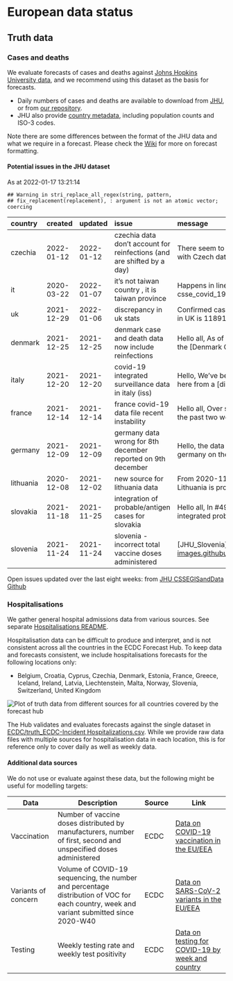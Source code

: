 European data status
================

## Truth data

### Cases and deaths

We evaluate forecasts of cases and deaths against [Johns Hopkins
University data](https://github.com/CSSEGISandData/COVID-19), and we
recommend using this dataset as the basis for forecasts.

  - Daily numbers of cases and deaths are available to download from
    [JHU](https://github.com/CSSEGISandData/COVID-19/tree/master/csse_covid_19_data/csse_covid_19_time_series),
    or from [our
    repository](https://github.com/epiforecasts/covid19-forecast-hub-europe/data-truth).
  - JHU also provide [country
    metadata](https://github.com/CSSEGISandData/COVID-19/blob/master/csse_covid_19_data/UID_ISO_FIPS_LookUp_Table.csv),
    including population counts and ISO-3 codes.

Note there are some differences between the format of the JHU data and
what we require in a forecast. Please check the
[Wiki](https://github.com/epiforecasts/covid19-forecast-hub-europe/wiki/Targets-and-horizons#truth-data)
for more on forecast formatting.

#### Potential issues in the JHU dataset

As at 2022-01-17 13:21:14

    ## Warning in stri_replace_all_regex(string, pattern,
    ## fix_replacement(replacement), : argument is not an atomic vector; coercing

| country   | created    | updated    | issue                                                                  | message                                                 | url                                                      |
| :-------- | :--------- | :--------- | :--------------------------------------------------------------------- | :------------------------------------------------------ | :------------------------------------------------------- |
| czechia   | 2022-01-12 | 2022-01-12 | czechia data don’t account for reinfections (and are shifted by a day) | There seem to be two issues with Czech data 1. Re…      | <https://github.com/CSSEGISandData/COVID-19/issues/5192> |
| it        | 2020-03-22 | 2022-01-07 | it’s not taiwan country , it is taiwan province                        | Happens in line 214 of csse\_covid\_19\_data/csse\_cov… | <https://github.com/CSSEGISandData/COVID-19/issues/1253> |
| uk        | 2021-12-29 | 2022-01-06 | discrepancy in uk stats                                                | Confirmed cases for 26th dec in UK is 11891292 and…     | <https://github.com/CSSEGISandData/COVID-19/issues/5112> |
| denmark   | 2021-12-25 | 2021-12-25 | denmark case and death data now include reinfections                   | Hello all, As of December 21, the \[Denmark COVID-…     | <https://github.com/CSSEGISandData/COVID-19/issues/5094> |
| italy     | 2021-12-20 | 2021-12-20 | covid-19 integrated surveillance data in italy (iss)                   | Hello, We’ve been redirected here from a \[discuss…     | <https://github.com/CSSEGISandData/COVID-19/issues/5070> |
| france    | 2021-12-14 | 2021-12-14 | france covid-19 data file recent instability                           | Hello all, Over several days in the past two week…      | <https://github.com/CSSEGISandData/COVID-19/issues/5038> |
| germany   | 2021-12-09 | 2021-12-09 | germany data wrong for 8th december reported on 9th december           | Hello, the data submitted for germany on the 9th …      | <https://github.com/CSSEGISandData/COVID-19/issues/5014> |
| lithuania | 2020-12-08 | 2021-12-02 | new source for lithuania data                                          | From 2020-11-25 the data for Lithuania is provided…     | <https://github.com/CSSEGISandData/COVID-19/issues/3433> |
| slovakia  | 2021-11-18 | 2021-11-25 | integration of probable/antigen cases for slovakia                     | Hello all, In \#4924, we have integrated probable/…     | <https://github.com/CSSEGISandData/COVID-19/issues/4925> |
| slovenia  | 2021-11-24 | 2021-11-24 | slovenia - incorrect total vaccine doses administered                  | \[JHU\_Slovenia\](<https://user-images.githubusercont>… | <https://github.com/CSSEGISandData/COVID-19/issues/4944> |

Open issues updated over the last eight weeks: from [JHU CSSEGISandData
Github](https://github.com/CSSEGISandData/COVID-19/)

### Hospitalisations

We gather general hospital admissions data from various sources. See
separate [Hospitalisations
README](https://github.com/epiforecasts/covid19-forecast-hub-europe/tree/main/code/auto_download/hospitalisations#readme).

Hospitalisation data can be difficult to produce and interpret, and is
not consistent across all the countries in the ECDC Forecast Hub. To
keep data and forecasts consistent, we include hospitalisations
forecasts for the following locations only:

  - Belgium, Croatia, Cyprus, Czechia, Denmark, Estonia, France, Greece,
    Iceland, Ireland, Latvia, Liechtenstein, Malta, Norway, Slovenia,
    Switzerland, United Kingdom

![Plot of truth data from different sources for all countries covered by
the forecast hub](plots/hospitalisations.svg)

The Hub validates and evaluates forecasts against the single dataset in
[ECDC/truth\_ECDC-Incident
Hospitalizations.csv](ECDC/truth_ECDC-Incident%20Hospitalizations.csv).
While we provide raw data files with multiple sources for
hospitalisation data in each location, this is for reference only to
cover daily as well as weekly data.

#### Additional data sources

We do not use or evaluate against these data, but the following might be
useful for modelling targets:

| Data                | Description                                                                                                                              | Source | Link                                                                                                                            |
| ------------------- | ---------------------------------------------------------------------------------------------------------------------------------------- | ------ | ------------------------------------------------------------------------------------------------------------------------------- |
| Vaccination         | Number of vaccine doses distributed by manufacturers, number of first, second and unspecified doses administered                         | ECDC   | [Data on COVID-19 vaccination in the EU/EEA](https://www.ecdc.europa.eu/en/publications-data/data-covid-19-vaccination-eu-eea)  |
| Variants of concern | Volume of COVID-19 sequencing, the number and percentage distribution of VOC for each country, week and variant submitted since 2020-W40 | ECDC   | [Data on SARS-CoV-2 variants in the EU/EEA](https://www.ecdc.europa.eu/en/publications-data/data-virus-variants-covid-19-eueea) |
| Testing             | Weekly testing rate and weekly test positivity                                                                                           | ECDC   | [Data on testing for COVID-19 by week and country](https://www.ecdc.europa.eu/en/publications-data/covid-19-testing)            |
